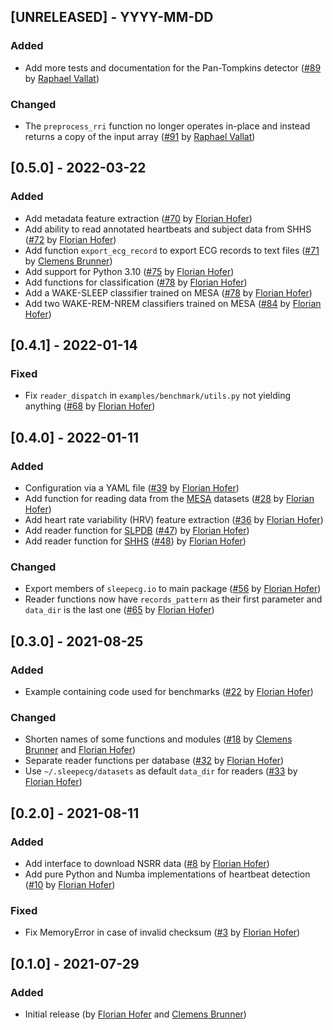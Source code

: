 ## [UNRELEASED] - YYYY-MM-DD
### Added
- Add more tests and documentation for the Pan-Tompkins detector ([#89](https://github.com/cbrnr/sleepecg/pull/89) by [Raphael Vallat](https://github.com/raphaelvallat))

### Changed
- The `preprocess_rri` function no longer operates in-place and instead returns a copy of the input array ([#91](https://github.com/cbrnr/sleepecg/pull/91) by [Raphael Vallat](https://github.com/raphaelvallat))


## [0.5.0] - 2022-03-22
### Added
- Add metadata feature extraction ([#70](https://github.com/cbrnr/sleepecg/pull/70) by [Florian Hofer](https://github.com/hofaflo))
- Add ability to read annotated heartbeats and subject data from SHHS ([#72](https://github.com/cbrnr/sleepecg/pull/72) by [Florian Hofer](https://github.com/hofaflo))
- Add function `export_ecg_record` to export ECG records to text files ([#71](https://github.com/cbrnr/sleepecg/pull/71) by [Clemens Brunner](https://github.com/cbrnr))
- Add support for Python 3.10 ([#75](https://github.com/cbrnr/sleepecg/pull/75) by [Florian Hofer](https://github.com/hofaflo))
- Add functions for classification ([#78](https://github.com/cbrnr/sleepecg/pull/78) by [Florian Hofer](https://github.com/hofaflo))
- Add a WAKE-SLEEP classifier trained on MESA ([#78](https://github.com/cbrnr/sleepecg/pull/78) by [Florian Hofer](https://github.com/hofaflo))
- Add two WAKE-REM-NREM classifiers trained on MESA ([#84](https://github.com/cbrnr/sleepecg/pull/84) by [Florian Hofer](https://github.com/hofaflo))

## [0.4.1] - 2022-01-14
### Fixed
- Fix `reader_dispatch` in `examples/benchmark/utils.py` not yielding anything  ([#68](https://github.com/cbrnr/sleepecg/pull/68) by [Florian Hofer](https://github.com/hofaflo))

## [0.4.0] - 2022-01-11
### Added
- Configuration via a YAML file ([#39](https://github.com/cbrnr/sleepecg/pull/39) by [Florian Hofer](https://github.com/hofaflo))
- Add function for reading data from the [MESA](https://sleepdata.org/datasets/mesa) datasets ([#28](https://github.com/cbrnr/sleepecg/pull/28) by [Florian Hofer](https://github.com/hofaflo))
- Add heart rate variability (HRV) feature extraction ([#36](https://github.com/cbrnr/sleepecg/pull/36) by [Florian Hofer](https://github.com/hofaflo))
- Add reader function for [SLPDB](https://physionet.org/content/slpdb) ([#47](https://github.com/cbrnr/sleepecg/pull/47)) by [Florian Hofer](https://github.com/hofaflo))
- Add reader function for [SHHS](https://sleepdata.org/datasets/shhs) ([#48](https://github.com/cbrnr/sleepecg/pull/48)) by [Florian Hofer](https://github.com/hofaflo))

### Changed
- Export members of `sleepecg.io` to main package ([#56](https://github.com/cbrnr/sleepecg/pull/56) by [Florian Hofer](https://github.com/hofaflo))
- Reader functions now have `records_pattern` as their first parameter and `data_dir` is the last one ([#65](https://github.com/cbrnr/sleepecg/pull/65) by [Florian Hofer](https://github.com/hofaflo))

## [0.3.0] - 2021-08-25
### Added
- Example containing code used for benchmarks ([#22](https://github.com/cbrnr/sleepecg/pull/22) by [Florian Hofer](https://github.com/hofaflo))

### Changed
- Shorten names of some functions and modules ([#18](https://github.com/cbrnr/sleepecg/pull/18) by [Clemens Brunner](https://github.com/cbrnr) and [Florian Hofer](https://github.com/hofaflo))
- Separate reader functions per database ([#32](https://github.com/cbrnr/sleepecg/pull/32) by [Florian Hofer](https://github.com/hofaflo))
- Use `~/.sleepecg/datasets` as default `data_dir` for readers ([#33](https://github.com/cbrnr/sleepecg/pull/33) by [Florian Hofer](https://github.com/hofaflo))

## [0.2.0] - 2021-08-11
### Added
- Add interface to download NSRR data ([#8](https://github.com/cbrnr/sleepecg/pull/8) by [Florian Hofer](https://github.com/hofaflo))
- Add pure Python and Numba implementations of heartbeat detection ([#10](https://github.com/cbrnr/sleepecg/pull/10) by [Florian Hofer](https://github.com/hofaflo))

### Fixed
- Fix MemoryError in case of invalid checksum ([#3](https://github.com/cbrnr/sleepecg/pull/3) by [Florian Hofer](https://github.com/hofaflo))

## [0.1.0] - 2021-07-29
### Added
- Initial release (by [Florian Hofer](https://github.com/hofaflo) and [Clemens Brunner](https://github.com/cbrnr))
